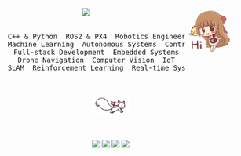 ﻿<div align="center">
<img src="./assets/hi.gif" width="20%" align="right" />
<img src="https://readme-typing-svg.demolab.com?font=Inconsolata&weight=500&size=50&duration=4000&pause=300&color=A7A459&center=true&vCenter=true&multiline=true&repeat=false&random=false&width=1300&height=140&lines=Hello+hello;I'm+Anuj%2C+a+software+engineer+and+robotics+enthusiast+%F0%9F%A4%96" width="75%" />
<br><br>
<pre>
     C++ & Python  ROS2 & PX4  Robotics Engineer
     Machine Learning  Autonomous Systems  Controls
     Full-stack Development  Embedded Systems
     Drone Navigation  Computer Vision  IoT
     SLAM  Reinforcement Learning  Real-time Systems
</pre>
<br><br>
<img src="./assets/kyubey.gif" height="40" />
<br><br><br>
    
[![](https://img.shields.io/badge/linkedin-0a66c2)](https://www.linkedin.com/in/anuj-vijay-patil/)
[![](https://img.shields.io/badge/github-100000)](https://github.com/AnujPatil110377)
[![](https://img.shields.io/badge/portfolio-ff5722)](https://myportfolio707.netlify.app/)
[![](https://img.shields.io/badge/email-d14836)](mailto:b22ee010@iitj.ac.in)
</div>
